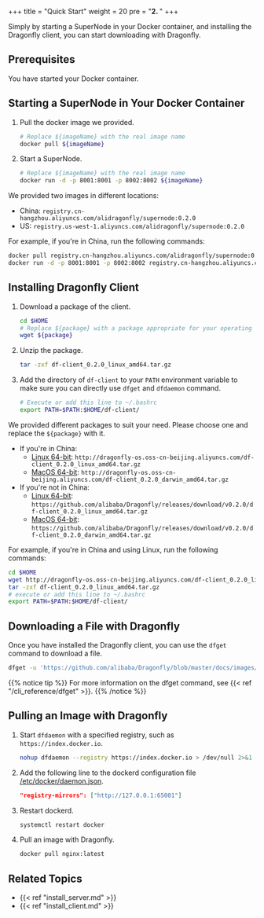 +++
title = "Quick Start"
weight = 20
pre = "<b>2. </b>"
+++

Simply by starting a SuperNode in your Docker container, and installing the Dragonfly client, you can start downloading with Dragonfly.
<!--more-->

## Prerequisites

You have started your Docker container.

## Starting a SuperNode in Your Docker Container

1. Pull the docker image we provided.

    ```bash
    # Replace ${imageName} with the real image name
    docker pull ${imageName}
    ```
2. Start a SuperNode.

    ```bash
    # Replace ${imageName} with the real image name
    docker run -d -p 8001:8001 -p 8002:8002 ${imageName}
    ```

We provided two images in different locations:

- China: `registry.cn-hangzhou.aliyuncs.com/alidragonfly/supernode:0.2.0`
- US: `registry.us-west-1.aliyuncs.com/alidragonfly/supernode:0.2.0`

For example, if you're in China, run the following commands:

```bash
docker pull registry.cn-hangzhou.aliyuncs.com/alidragonfly/supernode:0.2.0
docker run -d -p 8001:8001 -p 8002:8002 registry.cn-hangzhou.aliyuncs.com/alidragonfly/supernode:0.2.0
```

## Installing Dragonfly Client

1. Download a package of the client.

    ```bash
    cd $HOME
    # Replace ${package} with a package appropriate for your operating system and location
    wget ${package}
	```

2. Unzip the package.

    ```bash
    tar -zxf df-client_0.2.0_linux_amd64.tar.gz
	```

3. Add the directory of `df-client` to your `PATH` environment variable to make sure you can directly use `dfget` and `dfdaemon` command.

    ```bash
    # Execute or add this line to ~/.bashrc
    export PATH=$PATH:$HOME/df-client/
    ```

We provided different packages to suit your need. Please choose one and replace the `${package}` with it.

- If you're in China:
    - [Linux 64-bit](http://dragonfly-os.oss-cn-beijing.aliyuncs.com/df-client_0.2.0_linux_amd64.tar.gz): `http://dragonfly-os.oss-cn-beijing.aliyuncs.com/df-client_0.2.0_linux_amd64.tar.gz`
	- [MacOS 64-bit](http://dragonfly-os.oss-cn-beijing.aliyuncs.com/df-client_0.2.0_darwin_amd64.tar.gz): `http://dragonfly-os.oss-cn-beijing.aliyuncs.com/df-client_0.2.0_darwin_amd64.tar.gz`
- If you're not in China:
    - [Linux 64-bit](https://github.com/alibaba/Dragonfly/releases/download/v0.2.0/df-client_0.2.0_linux_amd64.tar.gz): `https://github.com/alibaba/Dragonfly/releases/download/v0.2.0/df-client_0.2.0_linux_amd64.tar.gz`
	- [MacOS 64-bit](https://github.com/alibaba/Dragonfly/releases/download/v0.2.0/df-client_0.2.0_darwin_amd64.tar.gz): `https://github.com/alibaba/Dragonfly/releases/download/v0.2.0/df-client_0.2.0_darwin_amd64.tar.gz`

For example, if you're in China and using Linux, run the following commands:

```bash
cd $HOME
wget http://dragonfly-os.oss-cn-beijing.aliyuncs.com/df-client_0.2.0_linux_amd64.tar.gz
tar -zxf df-client_0.2.0_linux_amd64.tar.gz
# execute or add this line to ~/.bashrc
export PATH=$PATH:$HOME/df-client/
```

## Downloading a File with Dragonfly

Once you have installed the Dragonfly client, you can use the `dfget` command to download a file.

```bash
dfget -u 'https://github.com/alibaba/Dragonfly/blob/master/docs/images/logo.png' -o /tmp/logo.png
```

{{% notice tip %}}
For more information on the dfget command, see {{< ref "/cli_reference/dfget" >}}.
{{% /notice %}}

## Pulling an Image with Dragonfly

1. Start `dfdaemon` with a specified registry, such as `https://index.docker.io`.

    ```bash
    nohup dfdaemon --registry https://index.docker.io > /dev/null 2>&1 &
    ```
2. Add the following line to the dockerd configuration file [/etc/docker/daemon.json](https://docs.docker.com/registry/recipes/mirror/#configure-the-docker-daemon).

    ```json
    "registry-mirrors": ["http://127.0.0.1:65001"]
    ```
3. Restart dockerd.

    ```bash
    systemctl restart docker
    ```
	
4.  Pull an image with Dragonfly.

    ```bash
    docker pull nginx:latest
    ```
	
## Related Topics

- {{< ref "install_server.md" >}}
- {{< ref "install_client.md" >}}